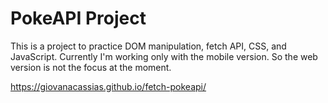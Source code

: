# PokeAPI Project

<p>This is a project to practice DOM manipulation, fetch API, CSS, and JavaScript. Currently I'm working only with the mobile version. So the web version is not the focus at the moment.</p>

<a>https://giovanacassias.github.io/fetch-pokeapi/</a>

